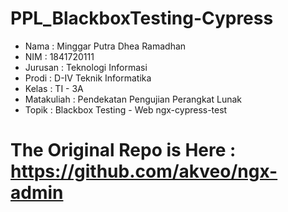 # PPL_BlackboxTesting-Cypress
- Nama       : Minggar Putra Dhea Ramadhan
- NIM        : 1841720111 
- Jurusan    : Teknologi Informasi 
- Prodi      : D-IV Teknik Informatika 
- Kelas      : TI - 3A 
- Matakuliah : Pendekatan Pengujian Perangkat Lunak
- Topik      : Blackbox Testing - Web ngx-cypress-test

# The Original Repo is Here : https://github.com/akveo/ngx-admin
